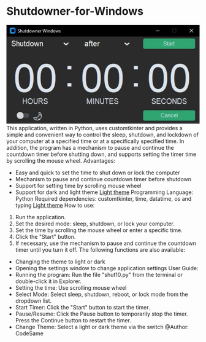 # Shutdowner-for-Windows
![Dark theme](https://github.com/CodeSame/Shutdowner-for-Windows/blob/main/dark.jpg) 
This application, written in Python, uses customtkinter and provides a simple and convenient way to control the sleep, shutdown, and lockdown of your computer at a specified time or at a specifically specified time. In addition, the program has a mechanism to pause and continue the countdown timer before shutting down, and supports setting the timer time by scrolling the mouse wheel.
Advantages:
- Easy and quick to set the time to shut down or lock the computer
- Mechanism to pause and continue countdown timer before shutdown
- Support for setting time by scrolling mouse wheel
- Support for dark and light theme
[Light theme](https://github.com/CodeSame/Shutdowner-for-Windows/blob/main/light.jpg)
Programming Language: Python
Required dependencies: customtkinter, time, datatime, os and typing
[Light theme](https://github.com/CodeSame/Shutdowner-for-Windows/blob/main/light.jpg)
How to use:
1.	Run the application.
2.	Set the desired mode: sleep, shutdown, or lock your computer.
3.	Set the time by scrolling the mouse wheel or enter a specific time.
4.	Click the "Start" button.
5.	If necessary, use the mechanism to pause and continue the countdown timer until you turn it off.
The following functions are also available:
- Changing the theme to light or dark
- Opening the settings window to change application settings
User Guide:
- Running the program: Run the file "shut10.py" from the terminal or double-click it in Explorer.
- Setting the time: Use scrolling mouse wheel 
- Select Mode: Select sleep, shutdown, reboot, or lock mode from the dropdown list.
- Start Timer: Click the "Start" button to start the timer.
- Pause/Resume: Click the Pause button to temporarily stop the timer. Press the Continue button to restart the timer.
- Change Theme: Select a light or dark theme via the switch
@Author: CodeSame

